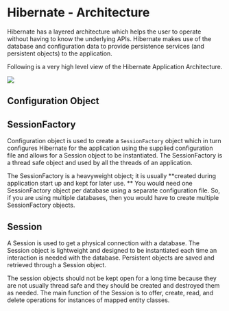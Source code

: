 # Hibernate - Architecture

Hibernate has a layered architecture which helps the user to operate without having to know the underlying APIs.
Hibernate makes use of the database and configuration data to provide persistence services (and persistent objects) to
the application.

Following is a very high level view of the Hibernate Application Architecture.

![](https://www.tutorialspoint.com/hibernate/images/hibernate_high_level.jpg)

## Configuration Object

## SessionFactory

Configuration object is used to create a `SessionFactory` object which in turn configures Hibernate for the application
using the supplied configuration file and allows for a Session object to be instantiated. The SessionFactory is a thread
safe object and used by all the threads of an application.

The SessionFactory is a heavyweight object; it is usually **created during application start up and kept for later use.
**
You would need one SessionFactory object per database using a separate configuration file. So, if you are using multiple
databases, then you would have to create multiple SessionFactory objects.

## Session

A Session is used to get a physical connection with a database. The Session object is lightweight and designed to be
instantiated each time an interaction is needed with the database. Persistent objects are saved and retrieved through a
Session object.

The session objects should not be kept open for a long time because they are not usually thread safe and they should be
created and destroyed them as needed. The main function of the Session is to offer, create, read, and delete operations
for instances of mapped entity classes.